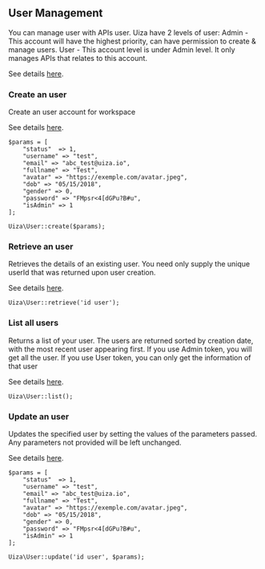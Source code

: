 ## User Management
You can manage user with APIs user. Uiza have 2 levels of user:
  Admin - This account will have the highest priority, can have permission to create & manage users.
  User - This account level is under Admin level. It only manages APIs that relates to this account.

See details [here](https://docs.uiza.io/#user-management).

### Create an user
Create an user account for workspace

See details [here](https://docs.uiza.io/#create-an-user).

````
$params = [
    "status"  => 1,
    "username" => "test",
    "email" => "abc_test@uiza.io",
    "fullname" => "Test",
    "avatar" => "https://exemple.com/avatar.jpeg",
    "dob" => "05/15/2018",
    "gender" => 0,
    "password" => "FMpsr<4[dGPu?B#u",
    "isAdmin" => 1
];

Uiza\User::create($params);
````

### Retrieve an user
Retrieves the details of an existing user.
You need only supply the unique userId that was returned upon user creation.

See details [here](https://docs.uiza.io/#retrieve-an-user).

````
Uiza\User::retrieve('id user');
````

### List all users
Returns a list of your user. The users are returned sorted by creation date, with the most recent user appearing first.
If you use Admin token, you will get all the user.
If you use User token, you can only get the information of that user

See details [here](https://docs.uiza.io/#list-all-users).

````
Uiza\User::list();
````

### Update an user
Updates the specified user by setting the values of the parameters passed. Any parameters not provided will be left unchanged.

See details [here](https://docs.uiza.io/#update-an-user).

````
$params = [
    "status"  => 1,
    "username" => "test",
    "email" => "abc_test@uiza.io",
    "fullname" => "Test",
    "avatar" => "https://exemple.com/avatar.jpeg",
    "dob" => "05/15/2018",
    "gender" => 0,
    "password" => "FMpsr<4[dGPu?B#u",
    "isAdmin" => 1
];

Uiza\User::update('id user', $params);
````
